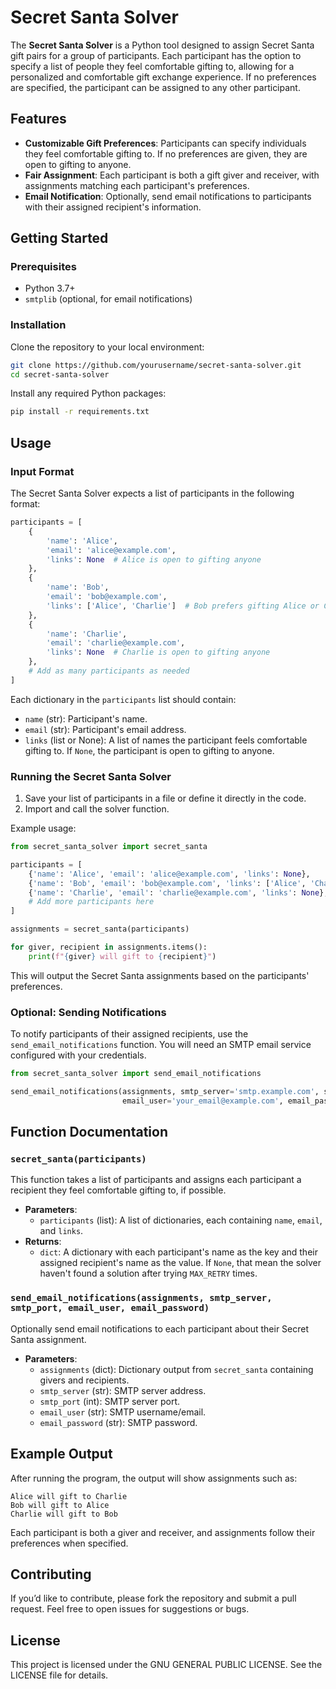 # Secret Santa Solver

The **Secret Santa Solver** is a Python tool designed to assign Secret Santa gift pairs for a group of participants. Each participant has the option to specify a list of people they feel comfortable gifting to, allowing for a personalized and comfortable gift exchange experience. If no preferences are specified, the participant can be assigned to any other participant.

## Features

- **Customizable Gift Preferences**: Participants can specify individuals they feel comfortable gifting to. If no preferences are given, they are open to gifting to anyone.
- **Fair Assignment**: Each participant is both a gift giver and receiver, with assignments matching each participant's preferences.
- **Email Notification**: Optionally, send email notifications to participants with their assigned recipient's information.

## Getting Started

### Prerequisites

- Python 3.7+
- `smtplib` (optional, for email notifications)

### Installation

Clone the repository to your local environment:

```bash
git clone https://github.com/yourusername/secret-santa-solver.git
cd secret-santa-solver
```

Install any required Python packages:

```bash
pip install -r requirements.txt
```

## Usage

### Input Format

The Secret Santa Solver expects a list of participants in the following format:

```python
participants = [
    {
        'name': 'Alice',
        'email': 'alice@example.com',
        'links': None  # Alice is open to gifting anyone
    },
    {
        'name': 'Bob',
        'email': 'bob@example.com',
        'links': ['Alice', 'Charlie']  # Bob prefers gifting Alice or Charlie
    },
    {
        'name': 'Charlie',
        'email': 'charlie@example.com',
        'links': None  # Charlie is open to gifting anyone
    },
    # Add as many participants as needed
]
```

Each dictionary in the `participants` list should contain:
- `name` (str): Participant's name.
- `email` (str): Participant's email address.
- `links` (list or None): A list of names the participant feels comfortable gifting to. If `None`, the participant is open to gifting to anyone.

### Running the Secret Santa Solver

1. Save your list of participants in a file or define it directly in the code.
2. Import and call the solver function.

Example usage:

```python
from secret_santa_solver import secret_santa

participants = [
    {'name': 'Alice', 'email': 'alice@example.com', 'links': None},
    {'name': 'Bob', 'email': 'bob@example.com', 'links': ['Alice', 'Charlie']},
    {'name': 'Charlie', 'email': 'charlie@example.com', 'links': None},
    # Add more participants here
]

assignments = secret_santa(participants)

for giver, recipient in assignments.items():
    print(f"{giver} will gift to {recipient}")
```

This will output the Secret Santa assignments based on the participants' preferences.

### Optional: Sending Notifications

To notify participants of their assigned recipients, use the `send_email_notifications` function. You will need an SMTP email service configured with your credentials.

```python
from secret_santa_solver import send_email_notifications

send_email_notifications(assignments, smtp_server='smtp.example.com', smtp_port=587,
                         email_user='your_email@example.com', email_password='your_password')
```

## Function Documentation

### `secret_santa(participants)`

This function takes a list of participants and assigns each participant a recipient they feel comfortable gifting to, if possible.

- **Parameters**: 
  - `participants` (list): A list of dictionaries, each containing `name`, `email`, and `links`.
- **Returns**:
  - `dict`: A dictionary with each participant's name as the key and their assigned recipient's name as the value. If `None`, that mean the solver haven't found a solution after trying `MAX_RETRY` times.

### `send_email_notifications(assignments, smtp_server, smtp_port, email_user, email_password)`

Optionally send email notifications to each participant about their Secret Santa assignment.

- **Parameters**:
  - `assignments` (dict): Dictionary output from `secret_santa` containing givers and recipients.
  - `smtp_server` (str): SMTP server address.
  - `smtp_port` (int): SMTP server port.
  - `email_user` (str): SMTP username/email.
  - `email_password` (str): SMTP password.

## Example Output

After running the program, the output will show assignments such as:

```plaintext
Alice will gift to Charlie
Bob will gift to Alice
Charlie will gift to Bob
```

Each participant is both a giver and receiver, and assignments follow their preferences when specified.

## Contributing

If you’d like to contribute, please fork the repository and submit a pull request. Feel free to open issues for suggestions or bugs.

## License

This project is licensed under the GNU GENERAL PUBLIC LICENSE. See the LICENSE file for details.
